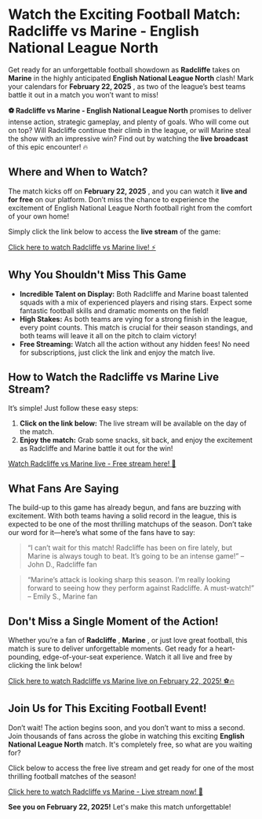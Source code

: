 # Watch the Exciting Football Match: Radcliffe vs Marine - English National League North

Get ready for an unforgettable football showdown as **Radcliffe** takes on **Marine** in the highly anticipated **English National League North** clash! Mark your calendars for **February 22, 2025** , as two of the league’s best teams battle it out in a match you won’t want to miss!

**⚽️ Radcliffe vs Marine - English National League North** promises to deliver intense action, strategic gameplay, and plenty of goals. Who will come out on top? Will Radcliffe continue their climb in the league, or will Marine steal the show with an impressive win? Find out by watching the **live broadcast** of this epic encounter! 🔥

## Where and When to Watch?

The match kicks off on **February 22, 2025** , and you can watch it **live and for free** on our platform. Don’t miss the chance to experience the excitement of English National League North football right from the comfort of your own home!

Simply click the link below to access the **live stream** of the game:

[Click here to watch Radcliffe vs Marine live! ⚡️](https://tinyurl.com/livestreamfreeo?st=Radcliffe+vs+Marine&si=gh)

## Why You Shouldn't Miss This Game

- **Incredible Talent on Display:** Both Radcliffe and Marine boast talented squads with a mix of experienced players and rising stars. Expect some fantastic football skills and dramatic moments on the field!
- **High Stakes:** As both teams are vying for a strong finish in the league, every point counts. This match is crucial for their season standings, and both teams will leave it all on the pitch to claim victory!
- **Free Streaming:** Watch all the action without any hidden fees! No need for subscriptions, just click the link and enjoy the match live. 

## How to Watch the Radcliffe vs Marine Live Stream?

It’s simple! Just follow these easy steps:

1. **Click on the link below:** The live stream will be available on the day of the match.
2. **Enjoy the match:** Grab some snacks, sit back, and enjoy the excitement as Radcliffe and Marine battle it out for the win!

[Watch Radcliffe vs Marine live - Free stream here! 🎥](https://tinyurl.com/livestreamfreeo?st=Radcliffe+vs+Marine&si=gh)

## What Fans Are Saying

The build-up to this game has already begun, and fans are buzzing with excitement. With both teams having a solid record in the league, this is expected to be one of the most thrilling matchups of the season. Don’t take our word for it—here’s what some of the fans have to say:

> “I can’t wait for this match! Radcliffe has been on fire lately, but Marine is always tough to beat. It’s going to be an intense game!” – John D., Radcliffe fan

> “Marine’s attack is looking sharp this season. I’m really looking forward to seeing how they perform against Radcliffe. A must-watch!” – Emily S., Marine fan

## Don't Miss a Single Moment of the Action!

Whether you’re a fan of **Radcliffe** , **Marine** , or just love great football, this match is sure to deliver unforgettable moments. Get ready for a heart-pounding, edge-of-your-seat experience. Watch it all live and free by clicking the link below!

[Click here to watch Radcliffe vs Marine live on February 22, 2025! ⚽️🔥](https://tinyurl.com/livestreamfreeo?st=Radcliffe+vs+Marine&si=gh)

## Join Us for This Exciting Football Event!

Don’t wait! The action begins soon, and you don’t want to miss a second. Join thousands of fans across the globe in watching this exciting **English National League North** match. It's completely free, so what are you waiting for?

Click below to access the free live stream and get ready for one of the most thrilling football matches of the season!

[Click here to watch Radcliffe vs Marine - Live stream now! 🚀](https://tinyurl.com/livestreamfreeo?st=Radcliffe+vs+Marine&si=gh)

**See you on February 22, 2025!** Let's make this match unforgettable!
